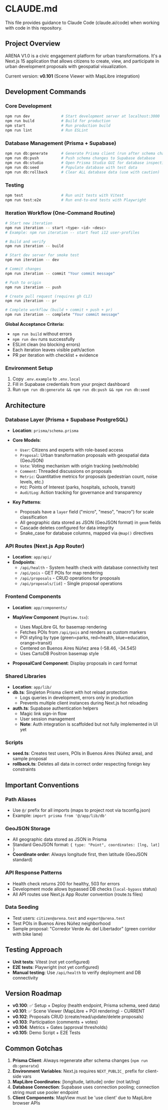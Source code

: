 # CLAUDE.md

This file provides guidance to Claude Code (claude.ai/code) when working with code in this repository.

## Project Overview

ARENA V1.0 is a civic engagement platform for urban transformations. It's a Next.js 15 application that allows citizens to create, view, and participate in urban development proposals with geospatial visualization.

Current version: **v0.101** (Scene Viewer with MapLibre integration)

## Development Commands

### Core Development
```bash
npm run dev              # Start development server at localhost:3000
npm run build            # Build for production
npm start                # Run production build
npm run lint             # Run ESLint
```

### Database Management (Prisma + Supabase)
```bash
npm run db:generate      # Generate Prisma client (run after schema changes)
npm run db:push          # Push schema changes to Supabase database
npm run db:studio        # Open Prisma Studio GUI for database inspection
npm run db:seed          # Populate database with test data
npm run db:rollback      # Clear ALL database data (use with caution)
```

### Testing
```bash
npm test                 # Run unit tests with Vitest
npm run test:e2e         # Run end-to-end tests with Playwright
```

### Iteration Workflow (One-Command Routine)
```bash
# Start new iteration
npm run iteration -- start <type> <id> <desc>
# Example: npm run iteration -- start feat i12 user-profiles

# Build and verify
npm run iteration -- build

# Start dev server for smoke test
npm run iteration -- dev

# Commit changes
npm run iteration -- commit "Your commit message"

# Push to origin
npm run iteration -- push

# Create pull request (requires gh CLI)
npm run iteration -- pr

# Complete workflow (build + commit + push + pr)
npm run iteration -- complete "Your commit message"
```

**Global Acceptance Criteria:**
- `npm run build` without errors
- `npm run dev` runs successfully
- ESLint clean (no blocking errors)
- Each iteration leaves visible path/action
- PR per iteration with checklist + evidence

### Environment Setup
1. Copy `.env.example` to `.env.local`
2. Fill in Supabase credentials from your project dashboard
3. Run `npm run db:generate && npm run db:push && npm run db:seed`

## Architecture

### Database Layer (Prisma + Supabase PostgreSQL)
- **Location**: `prisma/schema.prisma`
- **Core Models**:
  - `User`: Citizens and experts with role-based access
  - `Proposal`: Urban transformation proposals with geospatial data (GeoJSON)
  - `Vote`: Voting mechanism with origin tracking (web/mobile)
  - `Comment`: Threaded discussions on proposals
  - `Metric`: Quantitative metrics for proposals (pedestrian count, noise levels, etc.)
  - `POI`: Points of Interest (parks, hospitals, schools, transit)
  - `AuditLog`: Action tracking for governance and transparency

- **Key Patterns**:
  - Proposals have a `layer` field ("micro", "meso", "macro") for scale classification
  - All geographic data stored as JSON (GeoJSON format) in `geom` fields
  - Cascade deletes configured for data integrity
  - Snake_case for database columns, mapped via `@map()` directives

### API Routes (Next.js App Router)
- **Location**: `app/api/`
- **Endpoints**:
  - `/api/health` - System health check with database connectivity test
  - `/api/pois` - GET POIs for map rendering
  - `/api/proposals` - CRUD operations for proposals
  - `/api/proposals/[id]` - Single proposal operations

### Frontend Components
- **Location**: `app/components/`
- **MapView Component** (`MapView.tsx`):
  - Uses MapLibre GL for basemap rendering
  - Fetches POIs from `/api/pois` and renders as custom markers
  - POI styling by type (green=parks, red=health, blue=education, orange=transit)
  - Centered on Buenos Aires Núñez area (-58.46, -34.545)
  - Uses CartoDB Positron basemap style

- **ProposalCard Component**: Display proposals in card format

### Shared Libraries
- **Location**: `app/lib/`
- **db.ts**: Singleton Prisma client with hot reload protection
  - Logs queries in development, errors only in production
  - Prevents multiple client instances during Next.js hot reloading
- **auth.ts**: Supabase authentication helpers
  - Magic link sign-in flow
  - User session management
  - **Note**: Auth integration is scaffolded but not fully implemented in UI yet

### Scripts
- **seed.ts**: Creates test users, POIs in Buenos Aires (Núñez area), and sample proposal
- **rollback.ts**: Deletes all data in correct order respecting foreign key constraints

## Important Conventions

### Path Aliases
- Use `@/` prefix for all imports (maps to project root via tsconfig.json)
- Example: `import prisma from '@/app/lib/db'`

### GeoJSON Storage
- All geographic data stored as JSON in Prisma
- Standard GeoJSON format: `{ type: "Point", coordinates: [lng, lat] }`
- **Coordinate order**: Always longitude first, then latitude (GeoJSON standard)

### API Response Patterns
- Health check returns 200 for healthy, 503 for errors
- Development mode allows bypassed DB checks (`local-bypass` status)
- All API routes use Next.js App Router convention (route.ts files)

### Data Seeding
- Test users: `citizen@arena.test` and `expert@arena.test`
- Test POIs in Buenos Aires Núñez neighborhood
- Sample proposal: "Corredor Verde Av. del Libertador" (green corridor with bike lane)

## Testing Approach

- **Unit tests**: Vitest (not yet configured)
- **E2E tests**: Playwright (not yet configured)
- **Manual testing**: Use `/api/health` to verify deployment and DB connectivity

## Version Roadmap

- **v0.100**: ✅ Setup + Deploy (health endpoint, Prisma schema, seed data)
- **v0.101**: ✅ Scene Viewer (MapLibre + POI rendering) - CURRENT
- **v0.102**: Proposals CRUD (create/read/update/delete proposals)
- **v0.103**: Participation (comments + votes)
- **v0.104**: Metrics + Gates (approval thresholds)
- **v0.105**: Demo Script + E2E Tests

## Common Gotchas

1. **Prisma Client**: Always regenerate after schema changes (`npm run db:generate`)
2. **Environment Variables**: Next.js requires `NEXT_PUBLIC_` prefix for client-side vars
3. **MapLibre Coordinates**: [longitude, latitude] order (not lat/lng)
4. **Database Connection**: Supabase uses connection pooling; connection string must use pooler endpoint
5. **Client Components**: MapView must be 'use client' due to MapLibre browser APIs
